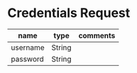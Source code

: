 # Credentials Request

| name     | type   | comments |
| -------- | ------ | -------- |
| username | String |          |
| password | String |          |
